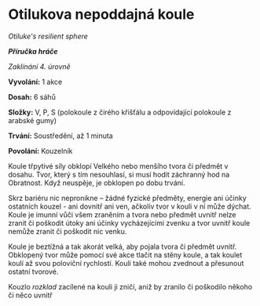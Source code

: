 # Otilukova nepoddajná koule

*Otiluke's resilient sphere*

***Příručka hráče***

*Zaklínání 4. úrovně*

**Vyvolání:** 1 akce

**Dosah:** 6 sáhů

**Složky:** V, P, S (polokoule z čirého křišťálu a odpovídající polokoule z arabské gumy)

**Trvání:** Soustředění, až 1 minuta

**Povolání:** Kouzelník

Koule třpytivé síly obklopí Velkého nebo menšího tvora či předmět v dosahu. Tvor, který s tím nesouhlasí, si musí hodit záchranný hod na Obratnost. Když neuspěje, je obklopen po dobu trvání.

Skrz bariéru nic nepronikne – žádné fyzické předměty, energie ani účinky ostatních kouzel - ani dovnitř ani ven, ačkoliv tvor v kouli v ní může dýchat. Koule je imunní vůči všem zraněním a tvora nebo předmět uvnitř nelze zranit či poškodit útoky ani účinky vycházejícími zvenku a tvor uvnitř koule nemůže zranit či poškodit nic venku.

Koule je beztížná a tak akorát velká, aby pojala tvora či předmět uvnitř. Obklopený tvor může pomocí své akce tlačit na stěny koule, a tak koulet koulí až svou poloviční rychlostí. Kouli také mohou zvednout a přesunout ostatní tvorové.

Kouzlo *rozklad* zacílené na kouli ji zničí, aniž by zranilo či poškodilo někoho či něco uvnitř